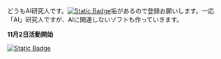 どうもAI研究人です。[![Static Badge](https://img.shields.io/badge/YouTube-red?logo=youtube)](http://www.youtube.com/@AIITScience)垢があるので登録お願いします。一応「AI」研究人ですが、AIに関連しないソフトも作っていきます。

**11月2日活動開始**

[![Static Badge](https://img.shields.io/badge/Follow-black?logo=github)](https://github.com/AIITScience)

